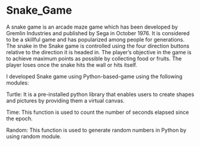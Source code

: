 # Snake_Game
A snake game is an arcade maze game which has been developed by Gremlin Industries and published by Sega in October 1976. It is considered to be a skillful game and has popularized among people for generations. The snake in the Snake game is controlled using the four direction buttons relative to the direction it is headed in. The player’s objective in the game is to achieve maximum points as possible by collecting food or fruits. The player loses once the snake hits the wall or hits itself.

I developed Snake game using Python-based-game using the following modules:

Turtle: It is a pre-installed python library that enables users to create shapes and pictures by providing them a virtual canvas.

Time: This function is used to count the number of seconds elapsed since the epoch.

Random: This function is used to generate random numbers in Python by using random module.
